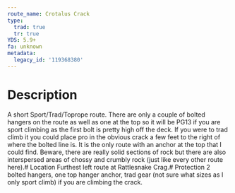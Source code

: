 ```yaml
---
route_name: Crotalus Crack
type:
  trad: true
  tr: true
YDS: 5.9+
fa: unknown
metadata:
  legacy_id: '119368380'
---
```

# Description
A short Sport/Trad/Toprope route. There are only a couple of bolted hangers on the route as well as one at the top so it will be PG13 if you are sport climbing as the first bolt is pretty high off the deck. If you were to trad climb it you could place pro in the obvious crack a few feet to the right of where the bolted line is. It is the only route with an anchor at the top that I could find. Beware, there are really solid sections of rock but there are also interspersed areas of chossy and crumbly rock (just like every other route here).# Location
Furthest left route at Rattlesnake Crag.# Protection
2 bolted hangers, one top hanger anchor, trad gear (not sure what sizes as I only sport climb) if you are climbing the crack.